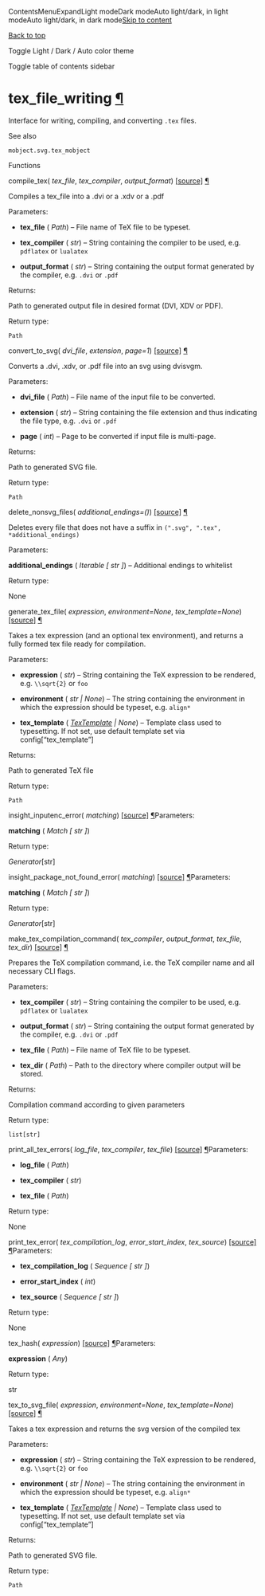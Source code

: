 ContentsMenuExpandLight modeDark modeAuto light/dark, in light modeAuto light/dark, in dark mode[Skip to content](https://docs.manim.community/en/stable/reference/manim.utils.tex_file_writing.html#furo-main-content)

[Back to top](https://docs.manim.community/en/stable/reference/manim.utils.tex_file_writing.html#)

Toggle Light / Dark / Auto color theme

Toggle table of contents sidebar

# tex\_file\_writing [¶](https://docs.manim.community/en/stable/reference/manim.utils.tex_file_writing.html\#module-manim.utils.tex_file_writing "Link to this heading")

Interface for writing, compiling, and converting `.tex` files.

See also

`mobject.svg.tex_mobject`

Functions

compile\_tex( _tex\_file_, _tex\_compiler_, _output\_format_) [\[source\]](https://docs.manim.community/en/stable/_modules/manim/utils/tex_file_writing.html#compile_tex) [¶](https://docs.manim.community/en/stable/reference/manim.utils.tex_file_writing.html#manim.utils.tex_file_writing.compile_tex "Link to this definition")

Compiles a tex\_file into a .dvi or a .xdv or a .pdf

Parameters:

- **tex\_file** ( _Path_) – File name of TeX file to be typeset.

- **tex\_compiler** ( _str_) – String containing the compiler to be used, e.g. `pdflatex` or `lualatex`

- **output\_format** ( _str_) – String containing the output format generated by the compiler, e.g. `.dvi` or `.pdf`


Returns:

Path to generated output file in desired format (DVI, XDV or PDF).

Return type:

`Path`

convert\_to\_svg( _dvi\_file_, _extension_, _page=1_) [\[source\]](https://docs.manim.community/en/stable/_modules/manim/utils/tex_file_writing.html#convert_to_svg) [¶](https://docs.manim.community/en/stable/reference/manim.utils.tex_file_writing.html#manim.utils.tex_file_writing.convert_to_svg "Link to this definition")

Converts a .dvi, .xdv, or .pdf file into an svg using dvisvgm.

Parameters:

- **dvi\_file** ( _Path_) – File name of the input file to be converted.

- **extension** ( _str_) – String containing the file extension and thus indicating the file type, e.g. `.dvi` or `.pdf`

- **page** ( _int_) – Page to be converted if input file is multi-page.


Returns:

Path to generated SVG file.

Return type:

`Path`

delete\_nonsvg\_files( _additional\_endings=()_) [\[source\]](https://docs.manim.community/en/stable/_modules/manim/utils/tex_file_writing.html#delete_nonsvg_files) [¶](https://docs.manim.community/en/stable/reference/manim.utils.tex_file_writing.html#manim.utils.tex_file_writing.delete_nonsvg_files "Link to this definition")

Deletes every file that does not have a suffix in `(".svg", ".tex", *additional_endings)`

Parameters:

**additional\_endings** ( _Iterable_ _\[_ _str_ _\]_) – Additional endings to whitelist

Return type:

None

generate\_tex\_file( _expression_, _environment=None_, _tex\_template=None_) [\[source\]](https://docs.manim.community/en/stable/_modules/manim/utils/tex_file_writing.html#generate_tex_file) [¶](https://docs.manim.community/en/stable/reference/manim.utils.tex_file_writing.html#manim.utils.tex_file_writing.generate_tex_file "Link to this definition")

Takes a tex expression (and an optional tex environment),
and returns a fully formed tex file ready for compilation.

Parameters:

- **expression** ( _str_) – String containing the TeX expression to be rendered, e.g. `\\sqrt{2}` or `foo`

- **environment** ( _str_ _\|_ _None_) – The string containing the environment in which the expression should be typeset, e.g. `align*`

- **tex\_template** ( [_TexTemplate_](https://docs.manim.community/en/stable/reference/manim.utils.tex.TexTemplate.html#manim.utils.tex.TexTemplate "manim.utils.tex.TexTemplate") _\|_ _None_) – Template class used to typesetting. If not set, use default template set via config\[“tex\_template”\]


Returns:

Path to generated TeX file

Return type:

`Path`

insight\_inputenc\_error( _matching_) [\[source\]](https://docs.manim.community/en/stable/_modules/manim/utils/tex_file_writing.html#insight_inputenc_error) [¶](https://docs.manim.community/en/stable/reference/manim.utils.tex_file_writing.html#manim.utils.tex_file_writing.insight_inputenc_error "Link to this definition")Parameters:

**matching** ( _Match_ _\[_ _str_ _\]_)

Return type:

_Generator_\[str\]

insight\_package\_not\_found\_error( _matching_) [\[source\]](https://docs.manim.community/en/stable/_modules/manim/utils/tex_file_writing.html#insight_package_not_found_error) [¶](https://docs.manim.community/en/stable/reference/manim.utils.tex_file_writing.html#manim.utils.tex_file_writing.insight_package_not_found_error "Link to this definition")Parameters:

**matching** ( _Match_ _\[_ _str_ _\]_)

Return type:

_Generator_\[str\]

make\_tex\_compilation\_command( _tex\_compiler_, _output\_format_, _tex\_file_, _tex\_dir_) [\[source\]](https://docs.manim.community/en/stable/_modules/manim/utils/tex_file_writing.html#make_tex_compilation_command) [¶](https://docs.manim.community/en/stable/reference/manim.utils.tex_file_writing.html#manim.utils.tex_file_writing.make_tex_compilation_command "Link to this definition")

Prepares the TeX compilation command, i.e. the TeX compiler name
and all necessary CLI flags.

Parameters:

- **tex\_compiler** ( _str_) – String containing the compiler to be used, e.g. `pdflatex` or `lualatex`

- **output\_format** ( _str_) – String containing the output format generated by the compiler, e.g. `.dvi` or `.pdf`

- **tex\_file** ( _Path_) – File name of TeX file to be typeset.

- **tex\_dir** ( _Path_) – Path to the directory where compiler output will be stored.


Returns:

Compilation command according to given parameters

Return type:

`list[str]`

print\_all\_tex\_errors( _log\_file_, _tex\_compiler_, _tex\_file_) [\[source\]](https://docs.manim.community/en/stable/_modules/manim/utils/tex_file_writing.html#print_all_tex_errors) [¶](https://docs.manim.community/en/stable/reference/manim.utils.tex_file_writing.html#manim.utils.tex_file_writing.print_all_tex_errors "Link to this definition")Parameters:

- **log\_file** ( _Path_)

- **tex\_compiler** ( _str_)

- **tex\_file** ( _Path_)


Return type:

None

print\_tex\_error( _tex\_compilation\_log_, _error\_start\_index_, _tex\_source_) [\[source\]](https://docs.manim.community/en/stable/_modules/manim/utils/tex_file_writing.html#print_tex_error) [¶](https://docs.manim.community/en/stable/reference/manim.utils.tex_file_writing.html#manim.utils.tex_file_writing.print_tex_error "Link to this definition")Parameters:

- **tex\_compilation\_log** ( _Sequence_ _\[_ _str_ _\]_)

- **error\_start\_index** ( _int_)

- **tex\_source** ( _Sequence_ _\[_ _str_ _\]_)


Return type:

None

tex\_hash( _expression_) [\[source\]](https://docs.manim.community/en/stable/_modules/manim/utils/tex_file_writing.html#tex_hash) [¶](https://docs.manim.community/en/stable/reference/manim.utils.tex_file_writing.html#manim.utils.tex_file_writing.tex_hash "Link to this definition")Parameters:

**expression** ( _Any_)

Return type:

str

tex\_to\_svg\_file( _expression_, _environment=None_, _tex\_template=None_) [\[source\]](https://docs.manim.community/en/stable/_modules/manim/utils/tex_file_writing.html#tex_to_svg_file) [¶](https://docs.manim.community/en/stable/reference/manim.utils.tex_file_writing.html#manim.utils.tex_file_writing.tex_to_svg_file "Link to this definition")

Takes a tex expression and returns the svg version of the compiled tex

Parameters:

- **expression** ( _str_) – String containing the TeX expression to be rendered, e.g. `\\sqrt{2}` or `foo`

- **environment** ( _str_ _\|_ _None_) – The string containing the environment in which the expression should be typeset, e.g. `align*`

- **tex\_template** ( [_TexTemplate_](https://docs.manim.community/en/stable/reference/manim.utils.tex.TexTemplate.html#manim.utils.tex.TexTemplate "manim.utils.tex.TexTemplate") _\|_ _None_) – Template class used to typesetting. If not set, use default template set via config\[“tex\_template”\]


Returns:

Path to generated SVG file.

Return type:

`Path`